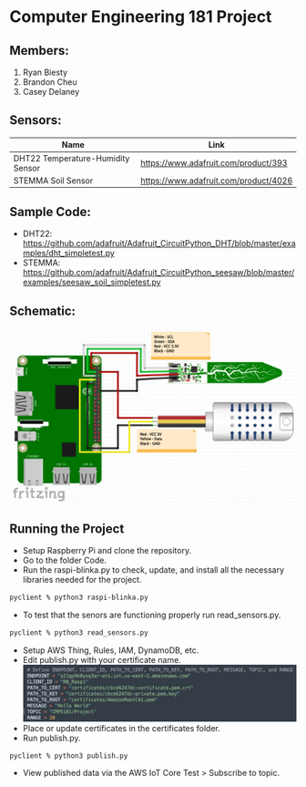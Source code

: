 # Computer Engineering 181 Project
##  Members:
1. Ryan Biesty
2. Brandon Cheu
3. Casey Delaney

## Sensors:
Name   | Link
------ | -------------------------------------
DHT22 Temperature-Humidity Sensor | https://www.adafruit.com/product/393
STEMMA Soil Sensor | https://www.adafruit.com/product/4026

## Sample Code:
* DHT22: https://github.com/adafruit/Adafruit_CircuitPython_DHT/blob/master/examples/dht_simpletest.py
* STEMMA: https://github.com/adafruit/Adafruit_CircuitPython_seesaw/blob/master/examples/seesaw_soil_simpletest.py

## Schematic:
![Figure](./Resources/Project_Schematic.png)

## Running the Project
* Setup Raspberry Pi and clone the repository.
* Go to the folder Code.
* Run the raspi-blinka.py to check, update, and install all the necessary libraries needed for the project.
```bash
pyclient % python3 raspi-blinka.py
```
* To test that the senors are functioning properly run read_sensors.py.
```bash
pyclient % python3 read_sensors.py
```
* Setup AWS Thing, Rules, IAM, DynamoDB, etc.
* Edit publish.py with your certificate name.
![Figure](./Resources/Update_Credentials.png)
* Place or update certificates in the certificates folder.
* Run publish.py.
```bash
pyclient % python3 publish.py
```
* View published data via the AWS IoT Core Test > Subscribe to topic.
